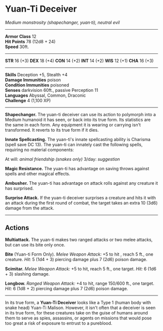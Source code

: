 # Yuan-Ti Deceiver

_Medium monstrosity (shapechanger, yuan·ti), neutral evil_

---

**Armor Class** 12  
**Hit Points** 78 (12d8 + 24)  
**Speed** 30ft.  

---

**STR** 16 (+3) **DEX** 18 (+4) **CON** 14 (+2) **INT** 14 (+2) **WIS** 12 (+1) **CHA** 16 (+3)

---

**Skills** Deception +5, Stealth +4  
**Damage Immunities** poison  
**Condition Immunities** poisoned  
**Senses** darkvision 60ft., passive Perception 11  
**Languages** Abyssal, Common, Draconic  
**Challenge** 4 (1,100 XP)  

---

**Shapechanger.** The yuan-ti deceiver can use its action to polymorph into a Medium humanoid it has seen, or back into its true form. Its statistics are the same in each form. Any equipment it is wearing or carrying isn't transformed. It reverts to its true form if it dies.

**Innate Spellcasting.** The yuan-ti's innate spellcasting ability is Charisma (spell save DC 13). The yuan-ti can innately cast the following spells, requiring no material components:

At will: _animal friendship (snakes only)_ 
3/day: _suggestion_

**Magic Resistance.** The yuan-ti has advantage on saving throws against spells and other magical effects.

**Ambusher.** The yuan-ti has advantage on attack rolls against any creature it has surprised.

**Surprise Attack.** If the yuan-ti deceiver surprises a creature and hits it with an attack during the first round of combat, the target takes an extra 10 (3d6) damage from the attack.

---

## Actions

**Multiattack.** The yuan-ti makes two ranged attacks or two melee attacks, but can use its bite only once.

**Bite** (Yuan-ti Form Only). _Melee Weapon Attack:_ +5 to hit , reach 5 ft., one creature. _Hit:_ 5 (1d4 + 3) piercing damage plus 7 (2d6) poison damage.

**Scimitar.** _Melee Weapon Attack:_ +5 to hit, reach 5 ft., one target. _Hit:_ 6 (1d6 + 3) slashing damage.

**Longbow.** _Ranged Weapon Attack:_ +4 to hit, range 150/600 ft., one target. _Hit:_ 6 (1d8 + 2) piercing damage plus 7 (2d6) poison damage.

---

In its true form, a **Yuan-Ti Deceiver** looks like a Type 1 (human body with snake head) Yuan-Ti Malison. However, it isn't often that a deceiver is seen in its true form, for these creatures take on the guise of humans around them to serve as spies, assassins, or agents on missions that would pose too great a risk of exposure to entrust to a pureblood. 
